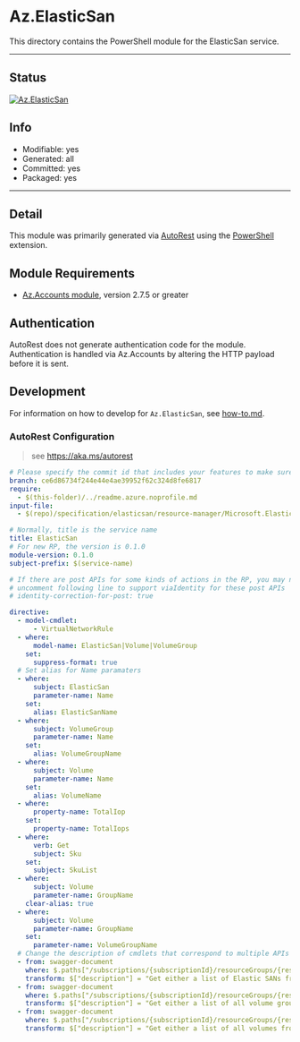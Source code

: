 <!-- region Generated -->
# Az.ElasticSan
This directory contains the PowerShell module for the ElasticSan service.

---
## Status
[![Az.ElasticSan](https://img.shields.io/powershellgallery/v/Az.ElasticSan.svg?style=flat-square&label=Az.ElasticSan "Az.ElasticSan")](https://www.powershellgallery.com/packages/Az.ElasticSan/)

## Info
- Modifiable: yes
- Generated: all
- Committed: yes
- Packaged: yes

---
## Detail
This module was primarily generated via [AutoRest](https://github.com/Azure/autorest) using the [PowerShell](https://github.com/Azure/autorest.powershell) extension.

## Module Requirements
- [Az.Accounts module](https://www.powershellgallery.com/packages/Az.Accounts/), version 2.7.5 or greater

## Authentication
AutoRest does not generate authentication code for the module. Authentication is handled via Az.Accounts by altering the HTTP payload before it is sent.

## Development
For information on how to develop for `Az.ElasticSan`, see [how-to.md](how-to.md).
<!-- endregion -->

### AutoRest Configuration
> see https://aka.ms/autorest

``` yaml
# Please specify the commit id that includes your features to make sure generated codes stable.
branch: ce6d86734f244e44e4ae39952f62c324d8fe6817
require:
  - $(this-folder)/../readme.azure.noprofile.md
input-file:
  - $(repo)/specification/elasticsan/resource-manager/Microsoft.ElasticSan/preview/2021-11-20-preview/elasticsan.json

# Normally, title is the service name
title: ElasticSan
# For new RP, the version is 0.1.0
module-version: 0.1.0
subject-prefix: $(service-name)

# If there are post APIs for some kinds of actions in the RP, you may need to 
# uncomment following line to support viaIdentity for these post APIs
# identity-correction-for-post: true

directive:
  - model-cmdlet:
      - VirtualNetworkRule
  - where:
      model-name: ElasticSan|Volume|VolumeGroup
    set:
      suppress-format: true
  # Set alias for Name paramaters
  - where:
      subject: ElasticSan
      parameter-name: Name
    set:
      alias: ElasticSanName
  - where:
      subject: VolumeGroup
      parameter-name: Name 
    set:
      alias: VolumeGroupName
  - where:
      subject: Volume
      parameter-name: Name 
    set:
      alias: VolumeName
  - where:
      property-name: TotalIop
    set:
      property-name: TotalIops
  - where:
      verb: Get
      subject: Sku
    set:
      subject: SkuList
  - where:
      subject: Volume
      parameter-name: GroupName
    clear-alias: true
  - where:
      subject: Volume
      parameter-name: GroupName
    set:
      parameter-name: VolumeGroupName
  # Change the description of cmdlets that correspond to multiple APIs
  - from: swagger-document
    where: $.paths["/subscriptions/{subscriptionId}/resourceGroups/{resourceGroupName}/providers/Microsoft.ElasticSan/elasticSans/{elasticSanName}"].get
    transform: $["description"] = "Get either a list of Elastic SANs from a subscription or a resource group, or get a single Elastic SAN."
  - from: swagger-document
    where: $.paths["/subscriptions/{subscriptionId}/resourceGroups/{resourceGroupName}/providers/Microsoft.ElasticSan/elasticSans/{elasticSanName}/volumegroups/{volumeGroupName}"].get
    transform: $["description"] = "Get either a list of all volume groups from an Elastic SAN or get a single volume group from an Elastic SAN."
  - from: swagger-document
    where: $.paths["/subscriptions/{subscriptionId}/resourceGroups/{resourceGroupName}/providers/Microsoft.ElasticSan/elasticSans/{elasticSanName}/volumegroups/{volumeGroupName}/volumes/{volumeName}"].get
    transform: $["description"] = "Get either a list of all volumes from a volume group or get a single volume from a volume group."
```


